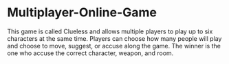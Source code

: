 # Multiplayer-Online-Game
This game is called Clueless and allows multiple players to play up to six characters at the same time. Players can choose how many people will play and choose to move, suggest, or accuse along the game. The winner is the one who accuse the correct character, weapon, and room.
